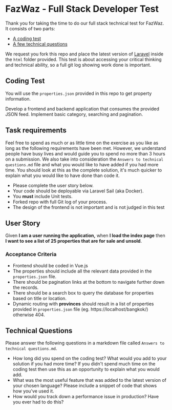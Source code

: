 # FazWaz - Full Stack Developer Test
Thank you for taking the time to do our full stack technical test for FazWaz. It consists of two parts:
- [A coding test](#task)
- [A few technical questions](#tech)

We request you fork this repo and place the latest version of [Laravel](https://laravel.com/docs/9.x) inside the `html` folder provided. This test is about accessing your critical thinking and technical ability, so a full git log showing work done is important.

## Coding Test
You will use the `properties.json` provided in this repo to get property information. 

Develop a frontend and backend application that consumes the provided JSON feed. Implement basic category, searching and pagination.

## <a name="task">Task requirements</a>

Feel free to spend as much or as little time on the exercise as you like as long as the following requirements have been met. However, we understand people have busy lives and would guide you to spend no more than 3 hours on a submission. We also take into consideration the `Answers to technical questions.md` file and what you would like to have added if you had more time. You should look at this as the complete solution, it's much quicker to explain what you would like to have done than code it.

- Please complete the user story below.
- Your code should be deployable via Laravel Sail (aka Docker).
- You **must** include Unit tests.
- Forked repo with full Git log of your process.
- The design of the frontend is not important and is not judged in this test

## User Story
Given **I am a user running the application,** when **I load the index page** then **I want to see a list of 25 properties that are for sale and unsold**.

### Acceptance Criteria

- Frontend should be coded in Vue.js
- The properties should include all the relevant data provided in the `properties.json` file.
- There should be pagination links at the bottom to navigate further down the records.
- There should be a search box to query the database for properties based on title or location.
- Dynamic routing with **provinces** should result in a list of properties provided in `properties.json` file (eg. https://localhost/bangkok/) otherwise 404.

## <a name="tech">Technical Questions</a>
Please answer the following questions in a markdown file called `Answers to technical questions.md`.

- How long did you spend on the coding test? What would you add to your solution if you had more time? If you didn't spend much time on the coding test then use this as an opportunity to explain what you would add.
- What was the most useful feature that was added to the latest version of your chosen language? Please include a snippet of code that shows how you've used it.
- How would you track down a performance issue in production? Have you ever had to do this?
